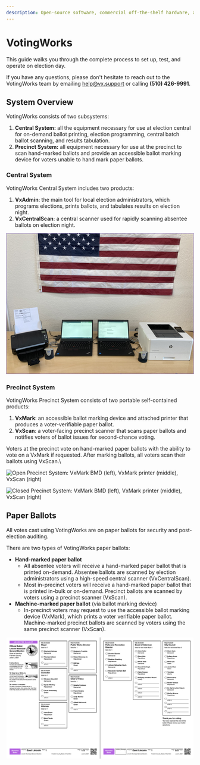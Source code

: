 ```yaml
---
description: Open-source software, commercial off-the-shelf hardware, and paper ballots.
---
```


# VotingWorks

This guide walks you through the complete process to set up, test, and operate on election day.

If you have any questions, please don't hesitate to reach out to the VotingWorks team by emailing [help@vx.support](mailto:help@vx.support) or calling **(510) 426-9991**.

## System Overview

VotingWorks consists of two subsystems:

1. **Central System:** all the equipment necessary for use at election central for on-demand ballot printing, election programming, central batch ballot scanning, and results tabulation.
2. **Precinct System:** all equipment necessary for use at the precinct to scan hand-marked ballots and provide an accessible ballot marking device for voters unable to hand mark paper ballots.

### Central System

VotingWorks Central System includes two products:

1. **VxAdmin**: the main tool for local election administrators, which programs elections, prints ballots, and tabulates results on election night.
2. **VxCentralScan**: a central scanner used for rapidly scanning absentee ballots on election night.

![Central System: VxCentralScan (left) and VxAdmin (right)](<.gitbook/assets/image (178).png>)

### Precinct System

VotingWorks Precinct System consists of two portable self-contained products:

1. **VxMark**: an accessible ballot marking device and attached printer that produces a voter-verifiable paper ballot.
2. **VxScan**: a voter-facing precinct scanner that scans paper ballots and notifies voters of ballot issues for second-chance voting.

Voters at the precinct vote on hand-marked paper ballots with the ability to vote on a VxMark if requested. After marking ballots, all voters scan their ballots using VxScan.\


![Open Precinct System: VxMark BMD (left), VxMark printer (middle), VxScan (right) ](.gitbook/assets/precinct\_open.jpg)

![Closed Precinct System: VxMark BMD (left), VxMark printer (middle), VxScan (right)](.gitbook/assets/precinct\_closed.jpg)

## Paper Ballots

All votes cast using VotingWorks are on paper ballots for security and post-election auditing.&#x20;

There are two types of VotingWorks paper ballots:

* **Hand-marked paper ballot**
  * All absentee voters will receive a hand-marked paper ballot that is printed on-demand. Absentee ballots are scanned by election administrators using a high-speed central scanner (VxCentralScan).
  * Most in-precinct voters will receive a hand-marked paper ballot that is printed in-bulk or on-demand. Precinct ballots are scanned by voters using a precinct scanner (VxScan).&#x20;
* **Machine-marked paper ballot** (via ballot marking device)
  * In-precinct voters may request to use the accessible ballot marking device (VxMark), which prints a voter verifiable paper ballot. Machine-marked precinct ballots are scanned by voters using the same precinct scanner (VxScan).

![Sample Hand-Marked Paper Ballot](.gitbook/assets/sampleballot.png)
